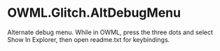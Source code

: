 # OWML.Glitch.AltDebugMenu
Alternate debug menu. While in OWML, press the three dots and select Show In Explorer, then open readme.txt for keybindings.
